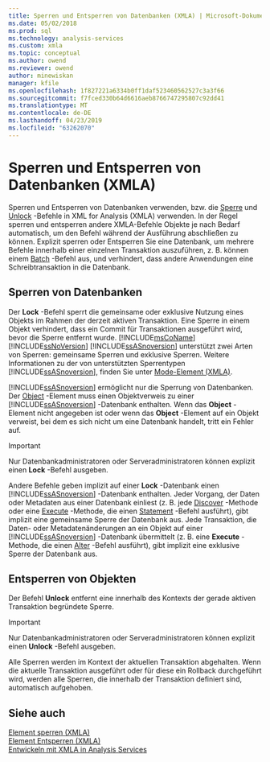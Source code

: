 ```yaml
---
title: Sperren und Entsperren von Datenbanken (XMLA) | Microsoft-Dokumentation
ms.date: 05/02/2018
ms.prod: sql
ms.technology: analysis-services
ms.custom: xmla
ms.topic: conceptual
ms.author: owend
ms.reviewer: owend
author: minewiskan
manager: kfile
ms.openlocfilehash: 1f827221a6334b0ff1daf523460562527c3a3f66
ms.sourcegitcommit: f7fced330b64d6616aeb8766747295807c92dd41
ms.translationtype: MT
ms.contentlocale: de-DE
ms.lasthandoff: 04/23/2019
ms.locfileid: "63262070"
---
```

# <a name="locking-and-unlocking-databases-xmla"></a>Sperren und Entsperren von Datenbanken (XMLA)
  Sperren und Entsperren von Datenbanken verwenden, bzw. die [Sperre](https://docs.microsoft.com/bi-reference/xmla/xml-elements-commands/lock-element-xmla) und [Unlock](https://docs.microsoft.com/bi-reference/xmla/xml-elements-commands/lock-element-xmla) -Befehle in XML for Analysis (XMLA) verwenden. In der Regel sperren und entsperren andere XMLA-Befehle Objekte je nach Bedarf automatisch, um den Befehl während der Ausführung abschließen zu können. Explizit sperren oder Entsperren Sie eine Datenbank, um mehrere Befehle innerhalb einer einzelnen Transaktion auszuführen, z. B. können einem [Batch](https://docs.microsoft.com/bi-reference/xmla/xml-elements-commands/batch-element-xmla) -Befehl aus, und verhindert, dass andere Anwendungen eine Schreibtransaktion in die Datenbank.  
  
## <a name="locking-databases"></a>Sperren von Datenbanken  
 Der **Lock** -Befehl sperrt die gemeinsame oder exklusive Nutzung eines Objekts im Rahmen der derzeit aktiven Transaktion. Eine Sperre in einem Objekt verhindert, dass ein Commit für Transaktionen ausgeführt wird, bevor die Sperre entfernt wurde. [!INCLUDE[msCoName](../../includes/msconame-md.md)] [!INCLUDE[ssNoVersion](../../includes/ssnoversion-md.md)] [!INCLUDE[ssASnoversion](../../includes/ssasnoversion-md.md)] unterstützt zwei Arten von Sperren: gemeinsame Sperren und exklusive Sperren. Weitere Informationen zu der von unterstützten Sperrentypen [!INCLUDE[ssASnoversion](../../includes/ssasnoversion-md.md)], finden Sie unter [Mode-Element &#40;XMLA&#41;](https://docs.microsoft.com/bi-reference/xmla/xml-elements-properties/mode-element-xmla).  
  
 [!INCLUDE[ssASnoversion](../../includes/ssasnoversion-md.md)] ermöglicht nur die Sperrung von Datenbanken. Der [Object](https://docs.microsoft.com/bi-reference/xmla/xml-elements-properties/object-element-xmla) -Element muss einen Objektverweis zu einer [!INCLUDE[ssASnoversion](../../includes/ssasnoversion-md.md)] -Datenbank enthalten. Wenn das **Object** -Element nicht angegeben ist oder wenn das **Object** -Element auf ein Objekt verweist, bei dem es sich nicht um eine Datenbank handelt, tritt ein Fehler auf.  
  
> [!IMPORTANT]  
>  Nur Datenbankadministratoren oder Serveradministratoren können explizit einen **Lock** -Befehl ausgeben.  
  
 Andere Befehle geben implizit auf einer **Lock** -Datenbank einen [!INCLUDE[ssASnoversion](../../includes/ssasnoversion-md.md)] -Datenbank enthalten. Jeder Vorgang, der Daten oder Metadaten aus einer Datenbank einliest (z. B. jede [Discover](https://docs.microsoft.com/bi-reference/xmla/xml-elements-methods-discover) -Methode oder eine [Execute](https://docs.microsoft.com/bi-reference/xmla/xml-elements-methods-execute) -Methode, die einen [Statement](https://docs.microsoft.com/bi-reference/xmla/xml-elements-commands/statement-element-xmla) -Befehl ausführt), gibt implizit eine gemeinsame Sperre der Datenbank aus. Jede Transaktion, die Daten- oder Metadatenänderungen an ein Objekt auf einer [!INCLUDE[ssASnoversion](../../includes/ssasnoversion-md.md)] -Datenbank übermittelt (z. B. eine **Execute** -Methode, die einen [Alter](https://docs.microsoft.com/bi-reference/xmla/xml-elements-commands/alter-element-xmla) -Befehl ausführt), gibt implizit eine exklusive Sperre der Datenbank aus.  
  
## <a name="unlocking-objects"></a>Entsperren von Objekten  
 Der Befehl **Unlock** entfernt eine innerhalb des Kontexts der gerade aktiven Transaktion begründete Sperre.  
  
> [!IMPORTANT]  
>  Nur Datenbankadministratoren oder Serveradministratoren können explizit einen **Unlock** -Befehl ausgeben.  
  
 Alle Sperren werden im Kontext der aktuellen Transaktion abgehalten. Wenn die aktuelle Transaktion ausgeführt oder für diese ein Rollback durchgeführt wird, werden alle Sperren, die innerhalb der Transaktion definiert sind, automatisch aufgehoben.  
  
## <a name="see-also"></a>Siehe auch  
 [Element sperren &#40;XMLA&#41;](https://docs.microsoft.com/bi-reference/xmla/xml-elements-commands/lock-element-xmla)   
 [Element Entsperren &#40;XMLA&#41;](https://docs.microsoft.com/bi-reference/xmla/xml-elements-commands/lock-element-xmla)   
 [Entwickeln mit XMLA in Analysis Services](../../analysis-services/multidimensional-models-scripting-language-assl-xmla/developing-with-xmla-in-analysis-services.md)  
  
  
